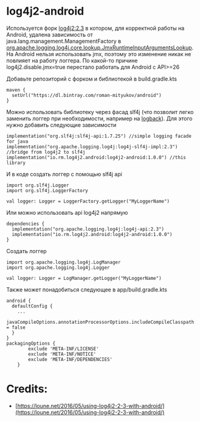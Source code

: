 # log4j2-android
Используется форк [log4j2:2.3](https://github.com/romsvm/logging-log4j2) в котором, для корректной работы на Android, удалена зависимость от java.lang.management.ManagementFactory в [org.apache.logging.log4j.core.lookup.JmxRuntimeInputArgumentsLookup](https://github.com/romsvm/logging-log4j2/blob/master/log4j-core/src/main/java/org/apache/logging/log4j/core/lookup/JmxRuntimeInputArgumentsLookup.java). На Android нельзя использовать jmx, поэтому это изменение никак не повлияет на работу логгера. По какой-то причине log4j2.disable.jmx=true перестало работать для Android с API>=26

Добавьте репозиторий с форком и библиотекой в build.gradle.kts
```
maven {
  setUrl("https://dl.bintray.com/roman-mityukov/android")
}
```

Можно использовать библиотеку через фасад slf4j (что позволит легко заменить логгер при необходимости, например на [logback](https://github.com/tony19/logback-android)). Для этого нужно добавить следующие зависимости
```
implementation("org.slf4j:slf4j-api:1.7.25") //simple logging facade for java
implementation("org.apache.logging.log4j:log4j-slf4j-impl:2.3") //bridge from log4j2 to slf4j
implementation("io.rm.log4j2.android:log4j2-android:1.0.0") //this library
```
И в коде создать логгер с помощью slf4j api
```
import org.slf4j.Logger
import org.slf4j.LoggerFactory

val logger: Logger = LoggerFactory.getLogger("MyLoggerName")
```

Или можно использовать api log4j2 напрямую
```
dependencies {
  implementation("org.apache.logging.log4j:log4j-api:2.3")
  implementation("io.rm.log4j2.android:log4j2-android:1.0.0")
}
```
Создать логгер
```
import org.apache.logging.log4j.LogManager
import org.apache.logging.log4j.Logger

val logger: Logger = LogManager.getLogger("MyLoggerName")
```

Также может понадобиться следующее в app/build.gradle.kts
```
android {
  defaultConfig {
    ...
    javaCompileOptions.annotationProcessorOptions.includeCompileClasspath = false
  }
}
packagingOptions {
        exclude 'META-INF/LICENSE'
        exclude 'META-INF/NOTICE'
        exclude 'META-INF/DEPENDENCIES'
    }
```

# Credits:
- [https://loune.net/2016/05/using-log4j2-2-3-with-android/](https://loune.net/2016/05/using-log4j2-2-3-with-android/)
